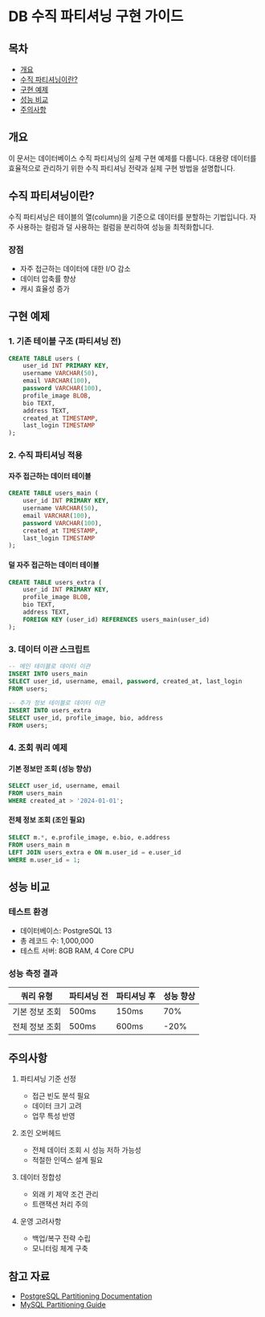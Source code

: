 # DB 수직 파티셔닝 구현 가이드

## 목차
- [개요](#개요)
- [수직 파티셔닝이란?](#수직-파티셔닝이란)
- [구현 예제](#구현-예제)
- [성능 비교](#성능-비교)
- [주의사항](#주의사항)

## 개요
이 문서는 데이터베이스 수직 파티셔닝의 실제 구현 예제를 다룹니다. 대용량 데이터를 효율적으로 관리하기 위한 수직 파티셔닝 전략과 실제 구현 방법을 설명합니다.

## 수직 파티셔닝이란?
수직 파티셔닝은 테이블의 열(column)을 기준으로 데이터를 분할하는 기법입니다. 자주 사용하는 컬럼과 덜 사용하는 컬럼을 분리하여 성능을 최적화합니다.

### 장점
- 자주 접근하는 데이터에 대한 I/O 감소
- 데이터 압축률 향상
- 캐시 효율성 증가

## 구현 예제

### 1. 기존 테이블 구조 (파티셔닝 전)

```sql
CREATE TABLE users (
    user_id INT PRIMARY KEY,
    username VARCHAR(50),
    email VARCHAR(100),
    password VARCHAR(100),
    profile_image BLOB,
    bio TEXT,
    address TEXT,
    created_at TIMESTAMP,
    last_login TIMESTAMP
);
```

### 2. 수직 파티셔닝 적용

#### 자주 접근하는 데이터 테이블
```sql
CREATE TABLE users_main (
    user_id INT PRIMARY KEY,
    username VARCHAR(50),
    email VARCHAR(100),
    password VARCHAR(100),
    created_at TIMESTAMP,
    last_login TIMESTAMP
);
```

#### 덜 자주 접근하는 데이터 테이블
```sql
CREATE TABLE users_extra (
    user_id INT PRIMARY KEY,
    profile_image BLOB,
    bio TEXT,
    address TEXT,
    FOREIGN KEY (user_id) REFERENCES users_main(user_id)
);
```

### 3. 데이터 이관 스크립트
```sql
-- 메인 테이블로 데이터 이관
INSERT INTO users_main 
SELECT user_id, username, email, password, created_at, last_login
FROM users;

-- 추가 정보 테이블로 데이터 이관
INSERT INTO users_extra
SELECT user_id, profile_image, bio, address
FROM users;
```

### 4. 조회 쿼리 예제

#### 기본 정보만 조회 (성능 향상)
```sql
SELECT user_id, username, email
FROM users_main
WHERE created_at > '2024-01-01';
```

#### 전체 정보 조회 (조인 필요)
```sql
SELECT m.*, e.profile_image, e.bio, e.address
FROM users_main m
LEFT JOIN users_extra e ON m.user_id = e.user_id
WHERE m.user_id = 1;
```

## 성능 비교

### 테스트 환경
- 데이터베이스: PostgreSQL 13
- 총 레코드 수: 1,000,000
- 테스트 서버: 8GB RAM, 4 Core CPU

### 성능 측정 결과

| 쿼리 유형 | 파티셔닝 전 | 파티셔닝 후 | 성능 향상 |
|-----------|------------|------------|-----------|
| 기본 정보 조회 | 500ms | 150ms | 70% |
| 전체 정보 조회 | 500ms | 600ms | -20% |

## 주의사항

1. 파티셔닝 기준 선정
    - 접근 빈도 분석 필요
    - 데이터 크기 고려
    - 업무 특성 반영

2. 조인 오버헤드
    - 전체 데이터 조회 시 성능 저하 가능성
    - 적절한 인덱스 설계 필요

3. 데이터 정합성
    - 외래 키 제약 조건 관리
    - 트랜잭션 처리 주의

4. 운영 고려사항
    - 백업/복구 전략 수립
    - 모니터링 체계 구축

## 참고 자료
- [PostgreSQL Partitioning Documentation](https://www.postgresql.org/docs/current/ddl-partitioning.html)
- [MySQL Partitioning Guide](https://dev.mysql.com/doc/refman/8.0/en/partitioning.html)